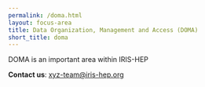 ```yaml
---
permalink: /doma.html
layout: focus-area
title: Data Organization, Management and Access (DOMA)
short_title: doma
---
```


  DOMA is an important area within IRIS-HEP

  **Contact us**: [xyz-team@iris-hep.org](mailto:xyz-team@iris-hep.org)


